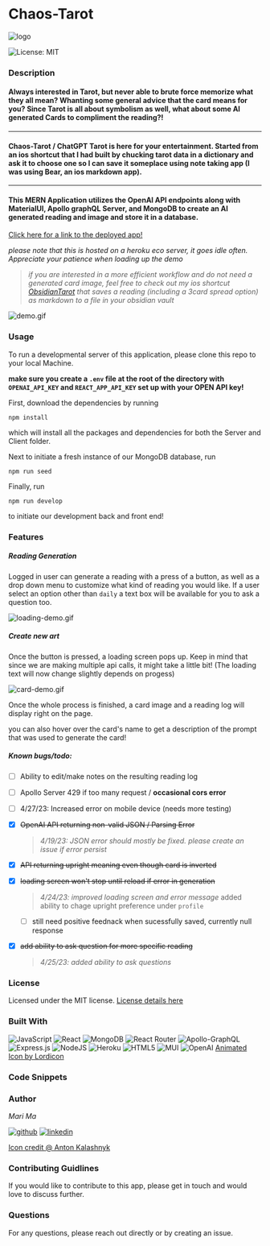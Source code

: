 # Chaos-Tarot

![logo](https://res.cloudinary.com/dbjhly3lm/image/upload/h_100/v1682488127/tarot/logo-bkg_zhgsgy.png)

![License: MIT](https://img.shields.io/badge/License-MIT-yellow.svg)

### Description

#### Always interested in Tarot, but never able to brute force memorize what they all mean? Whanting some general advice that the card means for you? Since Tarot is all about symbolism as well, what about some AI generated Cards to compliment the reading?!

---

#### Chaos-Tarot / ChatGPT Tarot is here for your entertainment. Started from an ios shortcut that I had built by chucking tarot data in a dictionary and ask it to choose one so I can save it someplace using note taking app (I was using Bear, an ios markdown app). 

---

#### This MERN Application utilizes the OpenAI API endpoints along with MaterialUI, Apollo graphQL Server, and MongoDB to create an AI generated reading and image and store it in a database. 


[Click here for a link to the deployed app!](https://chaos-tarot.herokuapp.com)


*please note that this is hosted on a heroku eco server, it goes idle often. Appreciate your patience when loading up the demo*

>*if you are interested in a more efficient workflow and do not need a generated card image, feel free to check out my ios shortcut [ObsidianTarot](https://routinehub.co/shortcut/15013/) that saves a reading (including a 3card spread option) as markdown to a file in your obsidian vault*

![demo.gif](https://res.cloudinary.com/dbjhly3lm/image/upload/v1682499009/demo.gif)



### Usage


To run a developmental server of this application, please clone this repo to your local Machine.

**make sure you create a `.env` file at the root of the directory with `OPENAI_API_KEY` and `REACT_APP_API_KEY` set up with your OPEN API key!**

First, download the dependencies by running 


`npm install`


which will install all the packages and dependencies for both the Server and Client folder. 


Next to initiate a fresh instance of our MongoDB database, run


`npm run seed`


Finally, run 


`npm run develop`


to initiate our development back and front end!




### Features

##### Reading Generation
Logged in user can generate a reading with a press of a button, as well as a drop down menu to customize what kind of reading you would like. If a user select an option other than `daily` a text box will be available for you to ask a question too.

![loading-demo.gif](https://res.cloudinary.com/dbjhly3lm/image/upload/v1682499005/2-step-loading.gif)

##### Create new art
Once the button is pressed, a loading screen pops up. Keep in mind that since we are making multiple api calls, it might take a little bit! (The loading text will now change slightly depends on progess)

![card-demo.gif](https://res.cloudinary.com/dbjhly3lm/image/upload/v1682499010/card-generate-demo.gif)


Once the whole process is finished, a card image and a reading log will display right on the page.

you can also hover over the card's name to get a description of the prompt that was used to generate the card!


##### Known bugs/todo:
- [ ] Ability to edit/make notes on the resulting reading log
- [ ] Apollo Server 429 if too many request / **occasional cors error**
- [ ] 4/27/23: Increased error on mobile device (needs more testing) 
- [x] ~~OpenAI API returning non-valid JSON / Parsing Error~~

    > *4/19/23: JSON error should mostly be fixed. please create an issue if error persist*

- [x] ~~API returning upright meaning even though card is inverted~~
- [x] ~~loading screen won't stop until reload if error in generation~~

    > *4/24/23: improved loading screen and error message*
    added ability to chage upright preference under `profile`
    - [ ] still need positive feednack when sucessfully saved, currently null response

- [x] ~~add ability to ask question for more specific reading~~

    > *4/25/23: added ability to ask questions*


### License


Licensed under the MIT license. [License details here](https://opensource.org/licenses/MIT)


### Built With

![JavaScript](https://img.shields.io/badge/javascript-%23323330.svg?style=for-the-badge&logo=javascript&logoColor=%23F7DF1E)
![React](https://img.shields.io/badge/react-%2320232a.svg?style=for-the-badge&logo=react&logoColor=%2361DAFB)
![MongoDB](https://img.shields.io/badge/MongoDB-%234ea94b.svg?style=for-the-badge&logo=mongodb&logoColor=white)
![React Router](https://img.shields.io/badge/React_Router-CA4245?style=for-the-badge&logo=react-router&logoColor=white)
![Apollo-GraphQL](https://img.shields.io/badge/ApolloGraphQL-311C87?style=for-the-badge&logo=apollo-graphql)
![Express.js](https://img.shields.io/badge/express.js-%23404d59.svg?style=for-the-badge&logo=express&logoColor=%2361DAFB)
![NodeJS](https://img.shields.io/badge/node.js-6DA55F?style=for-the-badge&logo=node.js&logoColor=white)
![Heroku](https://img.shields.io/badge/heroku-%23430098.svg?style=for-the-badge&logo=heroku&logoColor=white)
![HTML5](https://img.shields.io/badge/html5-%23E34F26.svg?style=for-the-badge&logo=html5&logoColor=white)
![MUI](https://img.shields.io/badge/MUI-%230081CB.svg?style=for-the-badge&logo=mui&logoColor=white)
![OpenAI](https://camo.githubusercontent.com/ea872adb9aba9cf6b4e976262f6d4b83b97972d0d5a7abccfde68eb2ae55325f/68747470733a2f2f696d672e736869656c64732e696f2f7374617469632f76313f7374796c653d666f722d7468652d6261646765266d6573736167653d4f70656e414926636f6c6f723d343132393931266c6f676f3d4f70656e4149266c6f676f436f6c6f723d464646464646266c6162656c3d)
[Animated Icon by Lordicon](https://lordicon.com/)


### Code Snippets 


### Author
*Mari Ma*

[<img src="https://res.cloudinary.com/dbjhly3lm/image/upload//h_50/v1682488301/personal%20assets/logo_github_icon_143196_phgakv.png" alt='github' >](https://github.com/DraconMarius)
[<img src="https://res.cloudinary.com/dbjhly3lm/image/upload/h_50/v1682488301/personal%20assets/logo_linkedin_icon_143191_nv9tim.png" alt='linkedin'>](https://www.linkedin.com/in/mari-ma-70771585/)

[Icon credit @ Anton Kalashnyk](https://icon-icons.com/users/14quJ7FM9cYdQZHidnZoM/icon-sets/)


### Contributing Guidlines

If you would like to contribute to this app, please get in touch and would love to discuss further.


### Questions

For any questions, please reach out directly or by creating an issue.
